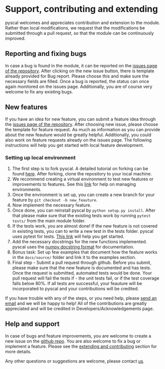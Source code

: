 
# Support, contributing and extending

pyscal welcomes and appreciates contribution and extension to the
module. Rather than local modifications, we request that the
modifications be submitted through a pull request, so that the module
can be continuously improved.

## Reporting and fixing bugs

In case a bug is found in the module, it can be reported on the [issues
page of the repository](https://github.com/srmnitc/pyscal/issues). After
clicking on the new issue button, there is template already provided for
Bug report. Please choose this and make sure the necessary fields are
filled. Once a bug is reported, the status can once again monitored on
the issues page. Additionally, you are of course very welcome to fix any
existing bugs.

## New features

If you have an idea for new feature, you can submit a feature idea
through the [issues page of the
repository](https://github.com/srmnitc/pyscal/issues). After choosing
new issue, please choose the template for feature request. As much as
information as you can provide about the new feauture would be greatly
helpful. Additionally, you could also work on feature requests already
on the issues page. The following instructions will help you get started
with local feature development.

### Setting up local environment

1.  The first step is to fork pyscal. A detailed tutorial on forking can
    be found [here](https://help.github.com/en/articles/fork-a-repo).
    After forking, clone the repository to your local machine.
2.  We recommend creating a virtual environment to test new features or
    improvements to features. See this
    [link](https://docs.conda.io/projects/conda/en/latest/user-guide/tasks/manage-environments.html)
    for help on managing environments.
3.  Once the environment is set up, you can create a new branch for your
    feature by `git checkout -b new_feauture`.
4.  Now implement the necessary feature.
5.  Once done, you can reinstall pyscal by `python setup.py install`.
    After that please make sure that the existing tests work by running
    `pytest tests/` from the main module folder.
6.  If the tests work, you are almost done! If the new feature is not
    covered in existing tests, you can to write a new test in the tests
    folder. pyscal uses pytest for tests. [This
    link](http://doc.pytest.org/en/latest/getting-started.html) will
    help you get started.
7.  Add the necessary docstrings for the new functions implemented.
    pyscal uses the [numpy docstring
    format](https://numpydoc.readthedocs.io/en/latest/format.html) for
    documentation.
8.  Bonus task: Set up few examples that document how the feature works
    in the `docs/source/` folder and link it to the examples section.
9.  Final step - Submit a pull request through github. Before you
    submit, please make sure that the new feature is documented and has
    tests. Once the request is submitted, automated tests would be done.
    Your pull request will fail the tests if - the unit tests fail, or
    if the test coverage falls below 80%. If all tests are successful,
    your feauture will be incorporated to pyscal and your contributions
    will be credited.

If you have trouble with any of the steps, or you need help, please
[send an email](mailto:sarath.menon@rub.de) and we will be happy to
help! All of the contributions are greatly appreciated and will be
credited in Developers/Acknowledgements page.

## Help and support

In case of bugs and feature improvements, you are welcome to create a
new issue on the [github repo](https://github.com/srmnitc/pyscal). You
are also welcome to fix a bug or implement a feature. Please see the
[extending and
contributing](https://pyscal.readthedocs.io/en/latest/extending.html)
section for more details.

Any other questions or suggestions are welcome, please contact
[us](mailto:sarath.menon@rub.de).